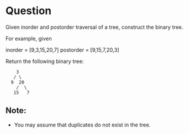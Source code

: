 # Question
Given inorder and postorder traversal of a tree, construct the binary tree.

For example, given

inorder = [9,3,15,20,7]
postorder = [9,15,7,20,3]

Return the following binary tree:
```
    3
   / \
  9  20
    /  \
   15   7
```

## Note:
- You may assume that duplicates do not exist in the tree.